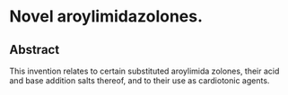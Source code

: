 # Novel aroylimidazolones.

## Abstract
This invention relates to certain substituted aroylimida zolones, their acid and base addition salts thereof, and to their use as cardiotonic agents.